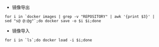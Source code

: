 - 镜像导出
```
for i in `docker images | grep -v "REPOSITORY" | awk '{print $3}' | sed "s@ @:@g"`;do docker save -o $i $i;done
```
- 镜像导入
```
for i in `ls`;do docker load -i $i;done
```
